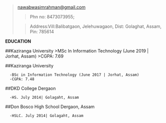 >nawabwasimrahman@gmail.com
>
>>Phn no: 8473073955;
>
>>Address:Vill:Balibatgaon, Jelehuwagaon, Dist: Golaghat, Assam, Pin: 785614

**EDUCATION**

  ##Kaziranga University
      >MSc In Information Technology (June 2019 | Jorhat, Assam)
      >CGPA: 7.69
      
  ##Kaziranga University
  
      -BSc in Information Technology (June 2017 | Jorhat, Assam)
      -CGPA: 7.48
      
  ##DKD College Dergaon
  
      -HS. July 2014| Golagaht, Assam
      
  ##Don Bosco High School Dergaon, Assam
  
      -HSLC. July 2014| Golagaht, Assam
